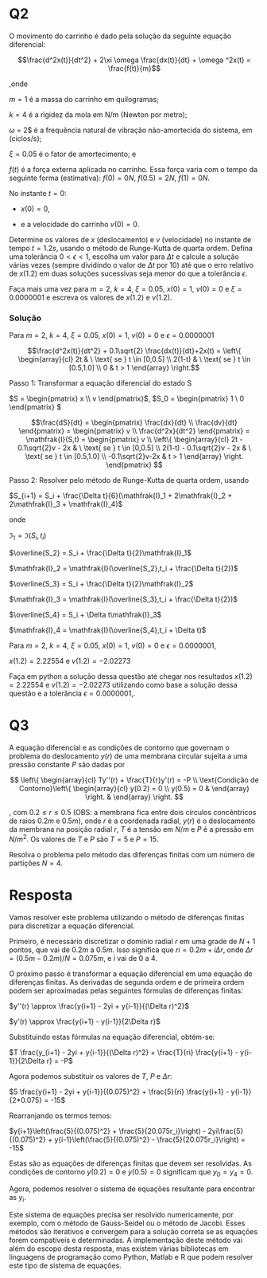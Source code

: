 # Q2

O movimento do carrinho é dado pela solução da seguinte equação diferencial:

$$\frac{d^2x(t)}{dt^2} + 2\xi \omega \frac{dx(t)}{dt} + \omega ^2x(t) = \frac{f(t)}{m}$$

,onde

$m = 1$ é a massa do carrinho em quilogramas;

$k = 4$ é a rigidez da mola em N/m (Newton por metro);

$ω$ = 2$ é a frequência natural de vibração não-amortecida do sistema, em (ciclos/s);

$\xi = 0.05$ é o fator de amortecimento; e

$f(t)$ é a força externa aplicada no carrinho. Essa força varia com o tempo da seguinte forma (estimativa): $f(0) = 0N$, $f(0.5) = 2N$, $f(1) = 0N$.

No instante $t = 0$:

- $x(0) = 0$,

- e a velocidade do carrinho $v(0) = 0$. 

Determine os valores de $x$ (deslocamento) e $v$ (velocidade) no instante de tempo $t = 1.2s$, usando o método de Runge-Kutta de quarta ordem. Defina uma tolerância $0 < \epsilon < 1$, escolha um valor para $\Delta t$ e calcule a solução várias vezes (sempre dividindo o valor de $\Delta t$ por 10) até que o erro relativo de $x(1.2)$ em duas soluções sucessivas seja menor do que a tolerância $\epsilon$.

Faça mais uma vez para $m = 2$, $k = 4$, $\xi = 0.05$, $x(0) = 1$, $v(0) = 0$ e $\xi = 0.0000001$ e escreva os valores de $x(1.2)$ e $v(1.2)$.

### Solução

Para $m = 2$, $k = 4$, $\xi = 0.05$, $x(0) = 1$, $v(0) = 0$ e $\epsilon = 0.0000001$

$$\frac{d^2x(t)}{dt^2} + 0.1\sqrt{2} \frac{dx(t)}{dt}+2x(t) = \left\{ \begin{array}{cl}
2t & \ \text{ se } t \in [0,0.5] \\
2(1-t) & \ \text{ se } t \in [0.5,1.0] \\
0 & t > 1
\end{array} \right.$$

Passo 1: Transformar a equação diferencial do estado S

$S = 
\begin{pmatrix}
x \\
v
\end{pmatrix}$, 
$S_0 = 
\begin{pmatrix}
1 \\
0
\end{pmatrix}
$

$$\frac{dS}{dt} = \begin{pmatrix}
\frac{dx}{dt} \\
\frac{dv}{dt}
\end{pmatrix} = 
\begin{pmatrix}
v \\
\frac{d^2x}{dt^2}
\end{pmatrix}
= \mathfrak{I}(S,t) = 
\begin{pmatrix}
v \\
\left\{ \begin{array}{cl}
2t - 0.1\sqrt{2}v - 2x & \ \text{ se } t \in [0,0.5] \\
2(1-t) - 0.1\sqrt{2}v - 2x & \ \text{ se } t \in [0.5,1.0] \\
-0.1\sqrt{2}v-2x & t > 1
\end{array} \right.
\end{pmatrix}
$$

Passo 2: Resolver pelo método de Runge-Kutta de quarta ordem, usando

$S_{i+1} = S_i + \frac{\Delta t}{6}(\mathfrak{I}_1 + 2\mathfrak{I}_2 + 2\mathfrak{I}_3 + \mathfrak{I}_4)$

onde

$\mathfrak{I}_1 = \mathfrak{I}(S_i, t_i)$

$\overline{S_2} = S_i + \frac{\Delta t}{2}\mathfrak{I}_1$

$\mathfrak{I}_2 = \mathfrak{I}(\overline{S_2},t_i + \frac{\Delta t}{2})$

$\overline{S_3} = S_i + \frac{\Delta t}{2}\mathfrak{I}_2$

$\mathfrak{I}_3 = \mathfrak{I}(\overline{S_3},t_i + \frac{\Delta t}{2})$

$\overline{S_4} = S_i + \Delta t\mathfrak{I}_3$

$\mathfrak{I}_4 = \mathfrak{I}(\overline{S_4},t_i + \Delta t)$

Para $m = 2$, $k = 4$, $\xi = 0.05$, $x(0) = 1$, $v(0) = 0$ e $\epsilon = 0.0000001$,

$x(1.2) = 2.22554$ e $v(1.2) = -2.02273$


Faça em python a solução dessa questão até chegar nos resultados $x(1.2) = 2.22554$ e $v(1.2) = -2.02273$ utilizando como base a solução dessa questão e a tolerância $\epsilon = 0.0000001$,.







# Q3

A equação diferencial e as condições de contorno que governam o problema do deslocamento $y(r)$ de uma membrana circular sujeita a uma pressão constante $P$ são dadas por

$$
\left\{ \begin{array}{cl}
Ty''(r) + \frac{T}{r}y'(r) = -P \\
\text{Condição de Contorno}\left\{ \begin{array}{cl}
y(0.2) = 0 \\
y(0.5) = 0 &
\end{array} \right. &
\end{array} \right.
$$

, com $0.2 \leq r \leq 0.5$ (OBS: a membrana fica entre dois círculos concêntricos de raios $0.2m$ e $0.5m$), onde $r$ é a coordenada radial, $y(r)$ é o deslocamento da membrana na posição radial $r$, $T$ é a tensão em $N/m$ e $P$ é a pressão em $N/m^2$. Os valores de $T$ e $P$ são $T = 5$ e $P = 15$.

Resolva o problema pelo método das diferenças finitas com um número de partições $N = 4$.

# Resposta

Vamos resolver este problema utilizando o método de diferenças finitas para discretizar a equação diferencial.

Primeiro, é necessário discretizar o domínio radial $r$ em uma grade de $N+1$ pontos, que vai de $0.2m$ a $0.5m$. Isso significa que $ri = 0.2m + i \Delta r$, onde $\Delta r = (0.5m - 0.2m) / N = 0.075m$, e $i$ vai de $0$ a $4$.

O próximo passo é transformar a equação diferencial em uma equação de diferenças finitas. As derivadas de segunda ordem e de primeira ordem podem ser aproximadas pelas seguintes fórmulas de diferenças finitas:

$y''(r) \approx \frac{y{i+1} - 2yi + y{i-1}}{(\Delta r)^2}$

$y'(r) \approx \frac{y{i+1} - y{i-1}}{2\Delta r}$

Substituindo estas fórmulas na equação diferencial, obtém-se:

$T \frac{y_{i+1} - 2yi + y{i-1}}{(\Delta r)^2} + \frac{T}{ri} \frac{y{i+1} - y{i-1}}{2\Delta r} = -P$

Agora podemos substituir os valores de $T$, $P$ e $\Delta r$:

$5 \frac{y{i+1} - 2yi + y{i-1}}{(0.075)^2} + \frac{5}{ri} \frac{y{i+1} - y{i-1}}{2*0.075} = -15$

Rearranjando os termos temos:

$y{i+1}\left(\frac{5}{(0.075)^2} + \frac{5}{20.075r_i}\right) - 2yi\frac{5}{(0.075)^2} + y{i-1}\left(\frac{5}{(0.075)^2} - \frac{5}{20.075r_i}\right) = -15$

Estas são as equações de diferenças finitas que devem ser resolvidas. As condições de contorno $y(0.2) = 0$ e $y(0.5) = 0$ significam que $y_0 = y_4 = 0$.

Agora, podemos resolver o sistema de equações resultante para encontrar as $y_i$.

Este sistema de equações precisa ser resolvido numericamente, por exemplo, com o método de Gauss-Seidel ou o método de Jacobi. Esses métodos são iterativos e convergem para a solução correta se as equações forem compatíveis e determinadas. A implementação deste método vai além do escopo desta resposta, mas existem várias bibliotecas em linguagens de programação como Python, Matlab e R que podem resolver este tipo de sistema de equações.